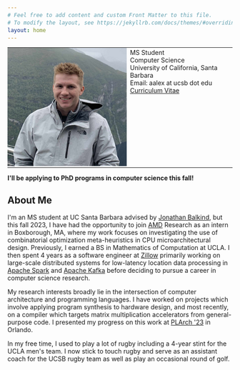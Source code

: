 ```yaml
---
# Feel free to add content and custom Front Matter to this file.
# To modify the layout, see https://jekyllrb.com/docs/themes/#overriding-theme-defaults
layout: home
---
```


<table style="border:None;">
<td style="padding:0;border:None;">
<img src="/assets/smallerme.png">
</td>
<td valign="top" style="border:None;">
MS Student<br/>
Computer Science<br/>
University of California, Santa Barbara<br/>
Email: aalex at ucsb dot edu<br/>
<a href="/assets/CV10082023.pdf">Curriculum Vitae</a>

</td>
</table>

**I'll be applying to PhD programs in computer science this fall!**

## About Me
I'm an MS student at UC Santa Barbara advised by [Jonathan Balkind](https://jbalkind.github.io/), but this fall 2023, I have had the opportunity to join [AMD](https://www.amd.com/en.html) Research as an intern in Boxborough, MA, where my work focuses on investigating the use of combinatorial optimization meta-heuristics in CPU microarchitectural design.
Previously, I earned a BS in Mathematics of Computation at UCLA.
I then spent 4 years as a software engineer at [Zillow](https://www.zillow.com/) primarily working on large-scale distributed systems for low-latency location data processing in [Apache Spark](https://spark.apache.org/) and [Apache Kafka](https://kafka.apache.org/) before deciding to pursue a career in computer science research.


My research interests broadly lie in the intersection of computer architecture and programming languages.
I have worked on projects which involve applying program synthesis to hardware design, and most recently, on a compiler which targets matrix multiplication accelerators from general-purpose code.
I presented my progress on this work at [PLArch '23](https://pldi23.sigplan.org/home/plarch-2023#program) in Orlando.


In my free time, I used to play a lot of rugby including a 4-year stint for the UCLA men's team.
I now stick to touch rugby and serve as an assistant coach for the UCSB rugby team as well as play an occasional round of golf.
